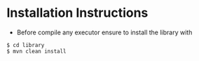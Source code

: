 # Installation Instructions

- Before compile any executor ensure to install the library with
```console
$ cd library
$ mvn clean install
```

